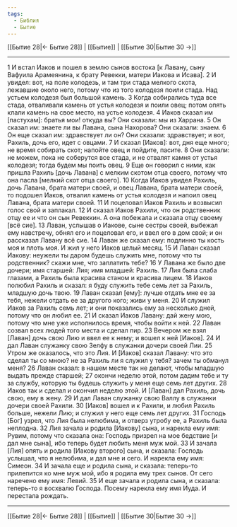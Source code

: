 ```yaml
---
tags:
  - Библия
  - Бытие
---
```

[[Бытие 28|← Бытие 28]] | [[Бытие]] | [[Бытие 30|Бытие 30 →]]

---
1 И встал Иаков и пошел в землю сынов востока [к Лавану, сыну Вафуила Арамеянина, к брату Ревекки, матери Иакова и Исава].
2 И увидел: вот, на поле колодезь, и там три стада мелкого скота, лежавшие около него, потому что из того колодезя поили стада. Над устьем колодезя был большой камень.
3 Когда собирались туда все стада, отваливали камень от устья колодезя и поили овец; потом опять клали камень на свое место, на устье колодезя.
4 Иаков сказал им [пастухам]: братья мои! откуда вы? Они сказали: мы из Харрана.
5 Он сказал им: знаете ли вы Лавана, сына Нахорова? Они сказали: знаем.
6 Он еще сказал им: здравствует ли он? Они сказали: здравствует; и вот, Рахиль, дочь его, идет с овцами.
7 И сказал [Иаков]: вот, дня еще много; не время собирать скот; напойте овец и пойдите, пасите.
8 Они сказали: не можем, пока не соберутся все стада, и не отвалят камня от устья колодезя; тогда будем мы поить овец.
9 Еще он говорил с ними, как пришла Рахиль [дочь Лавана] с мелким скотом отца своего, потому что она пасла [мелкий скот отца своего].
10 Когда Иаков увидел Рахиль, дочь Лавана, брата матери своей, и овец Лавана, брата матери своей, то подошел Иаков, отвалил камень от устья колодезя и напоил овец Лавана, брата матери своей.
11 И поцеловал Иаков Рахиль и возвысил голос свой и заплакал.
12 И сказал Иаков Рахили, что он родственник отцу ее и что он сын Ревеккин. А она побежала и сказала отцу своему [всё сие].
13 Лаван, услышав о Иакове, сыне сестры своей, выбежал ему навстречу, обнял его и поцеловал его, и ввел его в дом свой; и он рассказал Лавану всё сие.
14 Лаван же сказал ему: подлинно ты кость моя и плоть моя. И жил у него Иаков целый месяц.
15 И Лаван сказал Иакову: неужели ты даром будешь служить мне, потому что ты родственник? скажи мне, что заплатить тебе?
16 У Лавана же было две дочери; имя старшей: Лия; имя младшей: Рахиль.
17 Лия была слаба глазами, а Рахиль была красива станом и красива лицем.
18 Иаков полюбил Рахиль и сказал: я буду служить тебе семь лет за Рахиль, младшую дочь твою.
19 Лаван сказал [ему]: лучше отдать мне ее за тебя, нежели отдать ее за другого кого; живи у меня.
20 И служил Иаков за Рахиль семь лет; и они показались ему за несколько дней, потому что он любил ее.
21 И сказал Иаков Лавану: дай жену мою, потому что мне уже исполнилось время, чтобы войти к ней.
22 Лаван созвал всех людей того места и сделал пир.
23 Вечером же взял [Лаван] дочь свою Лию и ввел ее к нему; и вошел к ней [Иаков].
24 И дал Лаван служанку свою Зелфу в служанки дочери своей Лии.
25 Утром же оказалось, что это Лия. И [Иаков] сказал Лавану: что это сделал ты со мною? не за Рахиль ли я служил у тебя? зачем ты обманул меня?
26 Лаван сказал: в нашем месте так не делают, чтобы младшую выдать прежде старшей;
27 окончи неделю этой, потом дадим тебе и ту за службу, которую ты будешь служить у меня еще семь лет других.
28 Иаков так и сделал и окончил неделю этой. И [Лаван] дал Рахиль, дочь свою, ему в жену.
29 И дал Лаван служанку свою Валлу в служанки дочери своей Рахили.
30 [Иаков] вошел и к Рахили, и любил Рахиль больше, нежели Лию; и служил у него еще семь лет других.
31 Господь [Бог] узрел, что Лия была нелюбима, и отверз утробу ее, а Рахиль была неплодна.
32 Лия зачала и родила [Иакову] сына, и нарекла ему имя: Рувим, потому что сказала она: Господь призрел на мое бедствие [и дал мне сына], ибо теперь будет любить меня муж мой.
33 И зачала [Лия] опять и родила [Иакову второго] сына, и сказала: Господь услышал, что я нелюбима, и дал мне и сего. И нарекла ему имя: Симеон.
34 И зачала еще и родила сына, и сказала: теперь-то прилепится ко мне муж мой, ибо я родила ему трех сынов. От сего наречено ему имя: Левий.
35 И еще зачала и родила сына, и сказала: теперь-то я восхвалю Господа. Посему нарекла ему имя Иуда. И перестала рождать.

---
[[Бытие 28|← Бытие 28]] | [[Бытие]] | [[Бытие 30|Бытие 30 →]]